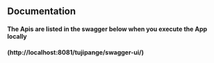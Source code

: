 ## Documentation
#### The Apis are listed in the swagger below when you execute the App locally
#### (http://localhost:8081/tujipange/swagger-ui/)